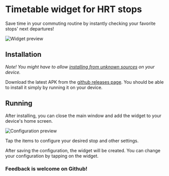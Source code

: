 # Timetable widget for HRT stops

Save time in your commuting routine by instantly checking your favorite stops' next departures!

![Widget preview](https://user-images.githubusercontent.com/16963315/93012734-4be91280-f5ab-11ea-8df1-0bce28e18363.PNG)

## Installation

*Note! You might have to allow [installing from unknown sources](https://duckduckgo.com/?q=install+from+unknown+sources) on your device.*

Download the latest APK from the [github releases page](https://github.com/torvnen/timetable-widget-for-hrt/releases). You should be able to install it simply by running it on your device.

## Running

After installing, you can close the main window and add the widget to your device's home screen.

![Configuration preview](https://user-images.githubusercontent.com/16963315/93012543-07a94280-f5aa-11ea-88bd-a1c706a74df0.PNG)

Tap the items to configure your desired stop and other settings. 

After saving the configuration, the widget will be created. You can change your configuration by tapping on the widget.

### Feedback is welcome on Github!